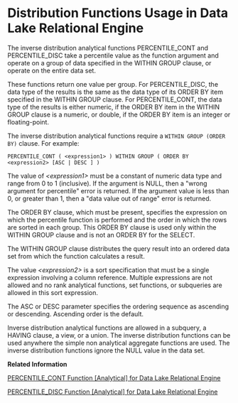 <!-- loioa529822784f21015bc19e17b98163384 -->

# Distribution Functions Usage in Data Lake Relational Engine

The inverse distribution analytical functions PERCENTILE\_CONT and PERCENTILE\_DISC take a percentile value as the function argument and operate on a group of data specified in the WITHIN GROUP clause, or operate on the entire data set.



These functions return one value per group. For PERCENTILE\_DISC, the data type of the results is the same as the data type of its ORDER BY item specified in the WITHIN GROUP clause. For PERCENTILE\_CONT, the data type of the results is either numeric, if the ORDER BY item in the WITHIN GROUP clause is a numeric, or double, if the ORDER BY item is an integer or floating-point.

The inverse distribution analytical functions require a `WITHIN GROUP (ORDER BY)` clause. For example:

```
PERCENTILE_CONT ( <expression1> ) WITHIN GROUP ( ORDER BY <expression2> [ASC | DESC ] )
```

The value of *<expression1\>* must be a constant of numeric data type and range from 0 to 1 \(inclusive\). If the argument is NULL, then a "wrong argument for percentile" error is returned. If the argument value is less than 0, or greater than 1, then a "data value out of range" error is returned.

The ORDER BY clause, which must be present, specifies the expression on which the percentile function is performed and the order in which the rows are sorted in each group. This ORDER BY clause is used only within the WITHIN GROUP clause and is not an ORDER BY for the SELECT.

The WITHIN GROUP clause distributes the query result into an ordered data set from which the function calculates a result.

The value *<expression2\>* is a sort specification that must be a single expression involving a column reference. Multiple expressions are not allowed and no rank analytical functions, set functions, or subqueries are allowed in this sort expression.

The ASC or DESC parameter specifies the ordering sequence as ascending or descending. Ascending order is the default.

Inverse distribution analytical functions are allowed in a subquery, a HAVING clause, a view, or a union. The inverse distribution functions can be used anywhere the simple non analytical aggregate functions are used. The inverse distribution functions ignore the NULL value in the data set.

**Related Information**  


[PERCENTILE\_CONT Function \[Analytical\] for Data Lake Relational Engine](percentile-cont-function-analytical-for-data-lake-relational-engine-a56d9fa.md "Given a percentile, returns the value that corresponds to that percentile. Assumes a continuous distribution data model.")

[PERCENTILE\_DISC Function \[Analytical\] for Data Lake Relational Engine](percentile-disc-function-analytical-for-data-lake-relational-engine-a56e219.md "Given a percentile, returns the value that corresponds to that percentile. Assumes a discrete distribution data model.")

